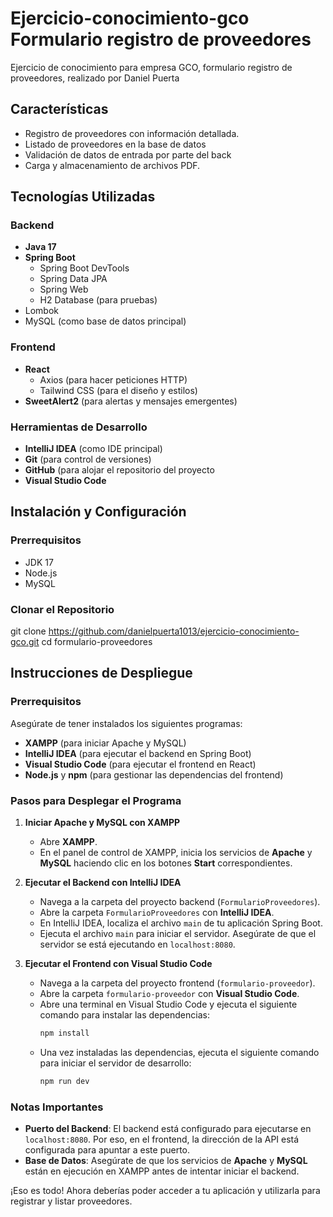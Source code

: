 # Ejercicio-conocimiento-gco Formulario registro de proveedores
Ejercicio de conocimiento para empresa GCO, formulario registro de proveedores, realizado por Daniel Puerta

## Características
- Registro de proveedores con información detallada.
- Listado de proveedores en la base de datos
- Validación de datos de entrada por parte del back
- Carga y almacenamiento de archivos PDF.
  
## Tecnologías Utilizadas
### Backend
- **Java 17**
- **Spring Boot**
  - Spring Boot DevTools
  - Spring Data JPA
  - Spring Web
  - H2 Database (para pruebas)
-   Lombok
-   MySQL (como base de datos principal)

### Frontend
- **React**
  - Axios (para hacer peticiones HTTP)
  - Tailwind CSS (para el diseño y estilos)
- **SweetAlert2** (para alertas y mensajes emergentes)
  
### Herramientas de Desarrollo
- **IntelliJ IDEA** (como IDE principal)
- **Git** (para control de versiones)
- **GitHub** (para alojar el repositorio del proyecto
- **Visual Studio Code** 
  
## Instalación y Configuración
### Prerrequisitos
- JDK 17
- Node.js
- MySQL

### Clonar el Repositorio

git clone https://github.com/danielpuerta1013/ejercicio-conocimiento-gco.git
cd formulario-proveedores

## Instrucciones de Despliegue

### Prerrequisitos
Asegúrate de tener instalados los siguientes programas:
- **XAMPP** (para iniciar Apache y MySQL)
- **IntelliJ IDEA** (para ejecutar el backend en Spring Boot)
- **Visual Studio Code** (para ejecutar el frontend en React)
- **Node.js** y **npm** (para gestionar las dependencias del frontend)

### Pasos para Desplegar el Programa

1. **Iniciar Apache y MySQL con XAMPP**
   - Abre **XAMPP**.
   - En el panel de control de XAMPP, inicia los servicios de **Apache** y **MySQL** haciendo clic en los botones **Start** correspondientes.

2. **Ejecutar el Backend con IntelliJ IDEA**
   - Navega a la carpeta del proyecto backend (`FormularioProveedores`).
   - Abre la carpeta `FormularioProveedores` con **IntelliJ IDEA**.
   - En IntelliJ IDEA, localiza el archivo `main` de tu aplicación Spring Boot.
   - Ejecuta el archivo `main` para iniciar el servidor. Asegúrate de que el servidor se está ejecutando en `localhost:8080`.

3. **Ejecutar el Frontend con Visual Studio Code**
   - Navega a la carpeta del proyecto frontend (`formulario-proveedor`).
   - Abre la carpeta `formulario-proveedor` con **Visual Studio Code**.
   - Abre una terminal en Visual Studio Code y ejecuta el siguiente comando para instalar las dependencias:
     ```bash
     npm install
     ```
   - Una vez instaladas las dependencias, ejecuta el siguiente comando para iniciar el servidor de desarrollo:
     ```bash
     npm run dev
     ```

### Notas Importantes
- **Puerto del Backend**: El backend está configurado para ejecutarse en `localhost:8080`. Por eso, en el frontend, la dirección de la API está configurada para apuntar a este puerto.
- **Base de Datos**: Asegúrate de que los servicios de **Apache** y **MySQL** están en ejecución en XAMPP antes de intentar iniciar el backend.

¡Eso es todo! Ahora deberías poder acceder a tu aplicación y utilizarla para registrar y listar proveedores.
